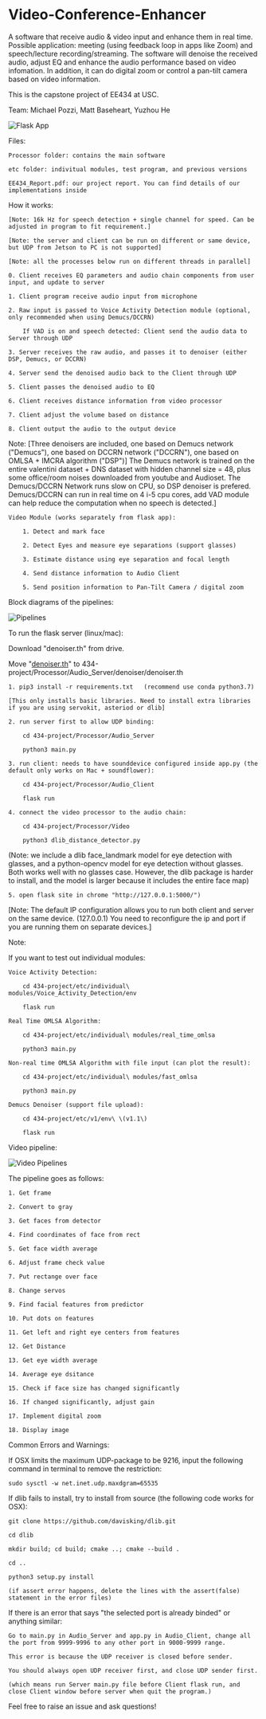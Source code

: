 # Video-Conference-Enhancer

A software that receive audio & video input and enhance them in real time. Possible application: meeting (using feedback loop in apps like Zoom) and speech/lecture recording/streaming. The software will denoise the received audio, adjust EQ and enhance the audio performance based on video infomation. In addition, it can do digital zoom or control a pan-tilt camera based on video information.

This is the capstone project of EE434 at USC.

Team: Michael Pozzi, Matt Baseheart, Yuzhou He

![Flask App](example.jpeg)

Files:

    Processor folder: contains the main software

    etc folder: indivitual modules, test program, and previous versions

    EE434_Report.pdf: our project report. You can find details of our implementations inside


How it works:
    
    [Note: 16k Hz for speech detection + single channel for speed. Can be adjusted in program to fit requirement.]

    [Note: the server and client can be run on different or same device, but UDP from Jetson to PC is not supported]

    [Note: all the processes below run on different threads in parallel]

    0. Client receives EQ parameters and audio chain components from user input, and update to server

    1. Client program receive audio input from microphone
    
    2. Raw input is passed to Voice Activity Detection module (optional, only recommended when using Demucs/DCCRN)

        If VAD is on and speech detected: Client send the audio data to Server through UDP

    3. Server receives the raw audio, and passes it to denoiser (either DSP, Demucs, or DCCRN)

    4. Server send the denoised audio back to the Client through UDP

    5. Client passes the denoised audio to EQ

    6. Client receives distance information from video processor

    7. Client adjust the volume based on distance

    8. Client output the audio to the output device
    
Note: [Three denoisers are included, one based on Demucs network ("Demucs"), one based on DCCRN network ("DCCRN"), one based on OMLSA + IMCRA algorithm ("DSP")] The Demucs network is trained on the entire valentini dataset + DNS dataset with hidden channel size = 48, plus some office/room noises downloaded from youtube and Audioset. The Demucs/DCCRN Network runs slow on CPU, so DSP denoiser is prefered. Demucs/DCCRN can run in real time on 4 i-5 cpu cores, add VAD module can help reduce the computation when no speech is detected.]

    Video Module (works separately from flask app):

        1. Detect and mark face 

        2. Detect Eyes and measure eye separations (support glasses)

        3. Estimate distance using eye separation and focal length

        4. Send distance information to Audio Client

        5. Send position information to Pan-Tilt Camera / digital zoom

Block diagrams of the pipelines:

![Pipelines](mode2.jpeg)

To run the flask server (linux/mac):

Download "denoiser.th" from drive. 

Move "[denoiser.th](https://drive.google.com/file/d/17WuFlrUMJZdYiYEqvBfq4hmAd3x_NwDm/view?usp=sharing)" to 434-project/Processor/Audio_Server/denoiser/denoiser.th

    1. pip3 install -r requirements.txt   (recommend use conda python3.7)

    [This only installs basic libraries. Need to install extra libraries if you are using servokit, asteriod or dlib]

    2. run server first to allow UDP binding:

        cd 434-project/Processor/Audio_Server

        python3 main.py

    3. run client: needs to have sounddevice configured inside app.py (the default only works on Mac + soundflower):
    
        cd 434-project/Processor/Audio_Client

        flask run

    4. connect the video processor to the audio chain:

        cd 434-project/Processor/Video
        
        python3 dlib_distance_detector.py

(Note: we include a dlib face_landmark model for eye detection with glasses, and a python-opencv model for eye detection without glasses. Both works well with no glasses case. However, the dlib package is harder to install, and the model is larger because it includes the entire face map)

    5. open flask site in chrome "http://127.0.0.1:5000/")

[Note: The default IP configuration allows you to run both client and server on the same device. (127.0.0.1) You need to reconfigure the ip and port if you are running them on separate devices.]

Note:

If you want to test out individual modules:

    Voice Activity Detection:

        cd 434-project/etc/individual\ modules/Voice_Activity_Detection/env
        
        flask run

    Real Time OMLSA Algorithm:

        cd 434-project/etc/individual\ modules/real_time_omlsa 

        python3 main.py
    
    Non-real time OMLSA Algorithm with file input (can plot the result):

        cd 434-project/etc/individual\ modules/fast_omlsa

        python3 main.py

    Demucs Denoiser (support file upload):

        cd 434-project/etc/v1/env\ \(v1.1\)

        flask run 


Video pipeline:

![Video Pipelines](video_pipeline.jpeg)

The pipeline goes as follows:

    1. Get frame 

    2. Convert to gray 

    3. Get faces from detector 

    4. Find coordinates of face from rect 

    5. Get face width average 

    6. Adjust frame check value 

    7. Put rectange over face 

    8. Change servos 

    9. Find facial features from predictor

    10. Put dots on features 

    11. Get left and right eye centers from features 

    12. Get Distance

    13. Get eye width average 

    14. Average eye dsitance 

    15. Check if face size has changed significantly 

    16. If changed significantly, adjust gain 

    17. Implement digital zoom 

    18. Display image 



Common Errors and Warnings:

If OSX limits the maximum UDP-package to be 9216, input the following command in terminal to remove the restriction:

    sudo sysctl -w net.inet.udp.maxdgram=65535


If dlib fails to install, try to install from source (the following code works for OSX):

    git clone https://github.com/davisking/dlib.git

    cd dlib

    mkdir build; cd build; cmake ..; cmake --build .

    cd ..

    python3 setup.py install

    (if assert error happens, delete the lines with the assert(false) statement in the error files)
    


If there is an error that says "the selected port is already binded" or anything similar:

    Go to main.py in Audio_Server and app.py in Audio_Client, change all the port from 9999-9996 to any other port in 9000-9999 range. 
    
    This error is because the UDP receiver is closed before sender. 
    
    You should always open UDP receiver first, and close UDP sender first. 
    
    (which means run Server main.py file before Client flask run, and close Client window before server when quit the program.)

Feel free to raise an issue and ask questions!
